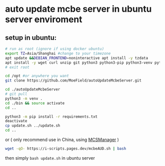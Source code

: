 # auto update mcbe server in ubuntu server enviroment

## setup in ubuntu:
```bash
# run as root (ignore if using docker ubuntu)
export TZ=Asia/Shanghai #change to your timezone
apt update &&DEBIAN_FRONTEND=noninteractive apt install -y tzdata
apt install -y wget curl unzip git python3 python3-pip python3-venv python-is-python3
# exit root

cd /opt #or anywhere you want
git clone https://github.com/MoeField/autoUpdateMcbeServer.git

cd ./autoUpdateMcbeServer
# git pull
python3 -m venv .
cd ./bin && source activate
cd ..

python3 -m pip install -r requirements.txt
deactivate
cp update.sh ../update.sh
cd ..
```

or ( only recommend use in China, using <a href="https://mcsmanager.com/">MCSManager</a> )

```bash
wget -qO- https://i-scripts.pages.dev/mcbeAUD.sh | bash
```

then simply `bash update.sh` in ubuntu server
